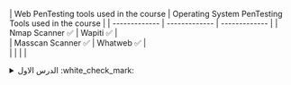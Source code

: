  | Web PenTesting tools used in the course | Operating System PenTesting Tools used in the course  |
| ------------- | ------------- |  ------------- |
| Nmap Scanner  :white_check_mark:   | Wapiti :white_check_mark:     |  
| Masscan Scanner :white_check_mark:     | Whatweb :white_check_mark:       |  
|           |                 |                                                      |
 


<details><summary> الدرس الاول :white_check_mark: </summary>
<p>

```ruby
      "What are you gonna gain in this course - شن بتكسب من الكورس?"
```
https://github.com/homjxi0e/AIO/assets/25440152/d2f1b299-5133-45a9-8609-6a32f92e8bf9

</p>
</details>
